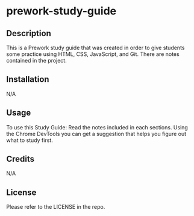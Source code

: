 # prework-study-guide

## Description

This is a Prework study guide that was created in order to give students some practice using HTML, CSS, JavaScript, and Git. There are notes contained in the project.

## Installation

N/A

## Usage

To use this Study Guide: Read the notes included in each sections. Using the Chrome DevTools you can get a suggestion that helps you figure out what to study first. 

## Credits

N/A

## License

Please refer to the LICENSE in the repo.